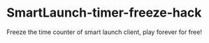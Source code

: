 # SmartLaunch-timer-freeze-hack
Freeze the time counter of smart launch client, play forever for free!
